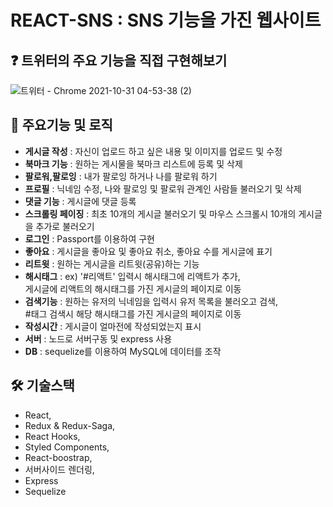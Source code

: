 # REACT-SNS : SNS 기능을 가진 웹사이트

## ❓ 트위터의 주요 기능을 직접 구현해보기

![트위터 - Chrome 2021-10-31 04-53-38 (2)](https://user-images.githubusercontent.com/52102550/139557071-9379856d-45ff-4762-8aaa-d9b0b0fb7a72.gif)



## 🔔 주요기능 및 로직
- **게시글 작성** : 자신이 업로드 하고 싶은 내용 및 이미지를 업로드 및 수정
- **북마크 기능** : 원하는 게시물을 북마크 리스트에 등록 및 삭제
- **팔로워,팔로잉** : 내가 팔로잉 하거나 나를 팔로워 하기
- **프로필** : 닉네임 수정, 나와 팔로잉 및 팔로워 관계인 사람들 불러오기 및 삭제
- **댓글 기능** : 게시글에 댓글 등록
- **스크롤링 페이징** : 최초 10개의 게시글 불러오기 및 마우스 스크롤시 10개의 게시글을 추가로 불러오기
- **로그인** : Passport를 이용하여 구현
- **좋아요** : 게시글을 좋아요 및 좋아요 취소, 좋아요 수를 게시글에 표기
- **리트윗** : 원하는 게시글을 리트윗(공유)하는 기능
- **해시태그** : ex) '#리액트'  입력시 해시태그에 리액트가 추가, <br>게시글에 리액트의 해시태그를 가진 게시글의 페이지로 이동
- **검색기능** : 원하는 유저의 닉네임을 입력시 유저 목록을 불러오고 검색, <br> #태그 검색시 해당 해시태그를 가진 게시글의 페이지로 이동
- **작성시간** : 게시글이 얼마전에 작성되었는지 표시
- **서버** : 노드로 서버구동 및 express 사용
- **DB** : sequelize를 이용하여 MySQL에 데이터를 조작


## 🛠 기술스택 
   -  React,
   -  Redux & Redux-Saga, 
   -  React Hooks, 
   -  Styled Components, 
   -  React-boostrap, 
   -  서버사이드 렌더링,
   -  Express
   -  Sequelize 
